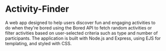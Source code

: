 # Activity-Finder
A web app designed to help users discover fun and engaging activities to do when they're bored using the Bored API to fetch random activities or filter activities based on user-selected criteria such as type and number of participants. The application is built with Node.js and Express, using EJS for templating, and styled with CSS.
